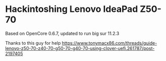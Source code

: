 # Hackintoshing Lenovo IdeaPad Z50-70
Based on OpenCore 0.6.7, updated to run big sur 11.2.3

Thanks to this guy for help https://www.tonymacx86.com/threads/guide-lenovo-z50-70-z40-70-g50-70-g40-70-using-clover-uefi.261787/post-2197405

